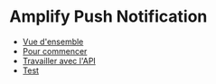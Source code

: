 # Amplify Push Notification

- [Vue d'ensemble](1.md)
- [Pour commencer](2.md)
- [Travailler avec l'API](3.md)
- [Test](4.md)
